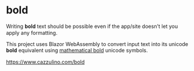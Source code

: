 ﻿# bold

Writing 𝐛𝐨𝐥𝐝 text should be possible even if the app/site doesn't let you apply any formatting.

This project uses Blazor WebAssembly to convert input text into its unicode 𝐛𝐨𝐥𝐝 equivalent using [mathematical bold](https://unicode-table.com/en/search/?q=Mathematical+Bold) unicode symbols.

https://www.cazzulino.com/bold